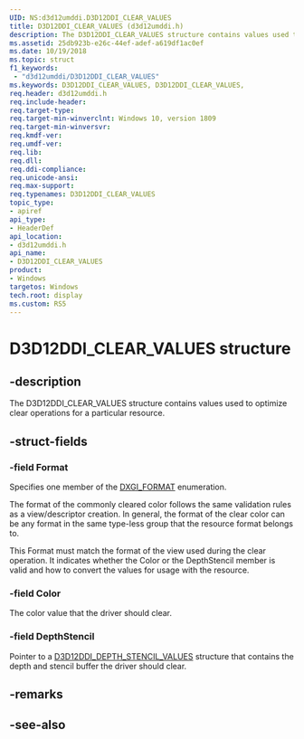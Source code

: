 ```yaml
---
UID: NS:d3d12umddi.D3D12DDI_CLEAR_VALUES
title: D3D12DDI_CLEAR_VALUES (d3d12umddi.h)
description: The D3D12DDI_CLEAR_VALUES structure contains values used to optimize clear operations for a particular resource.
ms.assetid: 25db923b-e26c-44ef-adef-a619df1ac0ef
ms.date: 10/19/2018
ms.topic: struct
f1_keywords:
 - "d3d12umddi/D3D12DDI_CLEAR_VALUES"
ms.keywords: D3D12DDI_CLEAR_VALUES, D3D12DDI_CLEAR_VALUES, 
req.header: d3d12umddi.h
req.include-header:
req.target-type:
req.target-min-winverclnt: Windows 10, version 1809
req.target-min-winversvr:
req.kmdf-ver:
req.umdf-ver:
req.lib:
req.dll:
req.ddi-compliance:
req.unicode-ansi:
req.max-support:
req.typenames: D3D12DDI_CLEAR_VALUES
topic_type: 
- apiref
api_type: 
- HeaderDef
api_location: 
- d3d12umddi.h
api_name: 
- D3D12DDI_CLEAR_VALUES
product:
- Windows
targetos: Windows
tech.root: display
ms.custom: RS5
---
```


# D3D12DDI_CLEAR_VALUES structure

## -description

The D3D12DDI_CLEAR_VALUES structure contains values used to optimize clear operations for a particular resource.

## -struct-fields

### -field Format

Specifies one member of the [DXGI_FORMAT](https://docs.microsoft.com/windows/desktop/api/dxgiformat/ne-dxgiformat-dxgi_format) enumeration.

The format of the commonly cleared color follows the same validation rules as a view/descriptor creation. In general, the format of the clear color can be any format in the same type-less group that the resource format belongs to.

This Format must match the format of the view used during the clear operation. It indicates whether the Color or the DepthStencil member is valid and how to convert the values for usage with the resource.

### -field Color

The color value that the driver should clear.

### -field DepthStencil
 
Pointer to a [D3D12DDI_DEPTH_STENCIL_VALUES](ns-d3d12umddi-d3d12ddi_depth_stencil_values.md) structure that contains the depth and stencil buffer the driver should clear.

## -remarks

## -see-also
